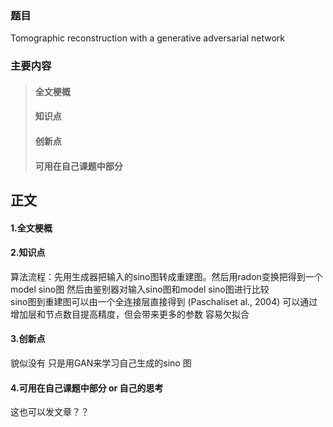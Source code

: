 ### 题目  
Tomographic reconstruction with a generative adversarial network
### 主要内容
> #### 全文梗概
> #### 知识点
> #### 创新点
> #### 可用在自己课题中部分
## 正文
#### 1.全文梗概

#### 2.知识点
算法流程：先用生成器把输入的sino图转成重建图。然后用radon变换把得到一个model sino图 然后由鉴别器对输入sino图和model sino图进行比较  
sino图到重建图可以由一个全连接层直接得到 (Paschaliset al., 2004) 可以通过增加层和节点数目提高精度，但会带来更多的参数 容易欠拟合
#### 3.创新点
貌似没有 只是用GAN来学习自己生成的sino 图

#### 4.可用在自己课题中部分 or 自己的思考
这也可以发文章？？

